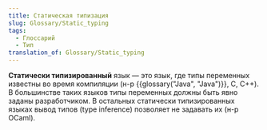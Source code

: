 ```yaml
---
title: Статическая типизация
slug: Glossary/Static_typing
tags:
  - Глоссарий
  - Тип
translation_of: Glossary/Static_typing
---
```


**Статически типизированный** язык — это язык, где типы переменных известны во время компиляции (н-р {{glossary("Java", "Java")}}, C, C++). В большинстве таких языков типы переменных должны быть явно заданы разработчиком. В остальных статически типизированных языках вывод типов (type inference) позволяет не задавать их (н-р OCaml).
